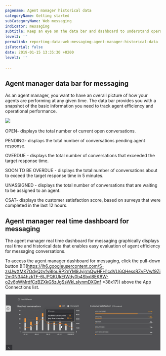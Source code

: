 ```yaml
---
pagename: Agent manager historical data
categoryName: Getting started
subCategoryName: Web messaging
indicator: messaging
subtitle: Keep an eye on the data bar and dashboard to understand operational performance.
level3: ''
permalink: reporting-data-web-messaging-agent-manager-historical-data
isTutorial: false
date: 2019-01-15 13:35:30 +0200
level3: ''

---
```

## Agent manager data bar for messaging

As an agent manager, you want to have an overall picture of how your agents are performing at any given time. The data bar provides you with a snapshot of the basic information you need to track agent efficiency and operational performance.

![](agent-manager-messaging-date-1.png)

OPEN- displays the total number of current open conversations.

PENDING- displays the total number of conversations pending agent response.

OVERDUE - displays the total number of conversations that exceeded the target response time.

SOON TO BE OVERDUE - displays the total number of conversations about to exceed the target response time in 5 minutes.

UNASSIGNED - displays the total number of conversations that are waiting to be assigned to an agent.

CSAT- displays the customer satisfaction score, based on surveys that were completed in the last 12 hours.

## Agent manager real time dashboard for messaging

The agent manager real time dashboard for messaging graphically displays real time and historical data that enables easy evaluation of agent efficiency for messaging conversations.

To access the agent manager dashboard for messaging, click the pull-down button (![](https://lh6.googleusercontent.com/S-zsUwXMK7OdyQzvfvBIouRP2nYM9JyjrmQwHFH1cdVLl6QHessRZvFVwf9Zi2m0N344hzkTF-6tJPQKUkEtWdy0b4SbxI8EK8W-o2v6pWMrdfCzBZXkG5zJgSsWkLsIynmDXQnf =38x17)) above the App Connections list.

![](/img/Agent-manager-messaging-data-2.png)
